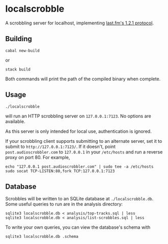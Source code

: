 # localscrobble

A scrobbling server for localhost, implementing
[last.fm's 1.2.1 protocol][protocol].

[protocol]: https://web.archive.org/web/20190531021725/https://www.last.fm/api/submissions

## Building

    cabal new-build

or

    stack build

Both commands will print the path of the compiled binary when
complete.

## Usage

    ./localscrobble

will run an HTTP scrobbling server on `127.0.0.1:7123`. No
options are available.

As this server is only intended for local use, authentication is
ignored.

If your scrobbling client supports submitting to an alternate
server, set it to submit to `http://127.0.0.1:7123/`. If it
doesn't, point `post.audioscrobbler.com` to `127.0.0.1` in your
`/etc/hosts` and run a reverse proxy on port 80. For example,

    echo "127.0.0.1 post.audioscrobbler.com" | sudo tee -a /etc/hosts
    sudo socat TCP-LISTEN:80,fork TCP:127.0.0.1:7123

## Database

Scrobbles will be written to an SQLite database at
`./localscrobble.db`. Some useful queries to run are in the
analysis directory:

    sqlite3 localscrobble.db < analysis/top-tracks.sql | less
    sqlite3 localscrobble.db < analysis/list-scrobbles.sql | less

To write your own queries, you can view the database's schema with

    sqlite3 localscrobble.db .schema
